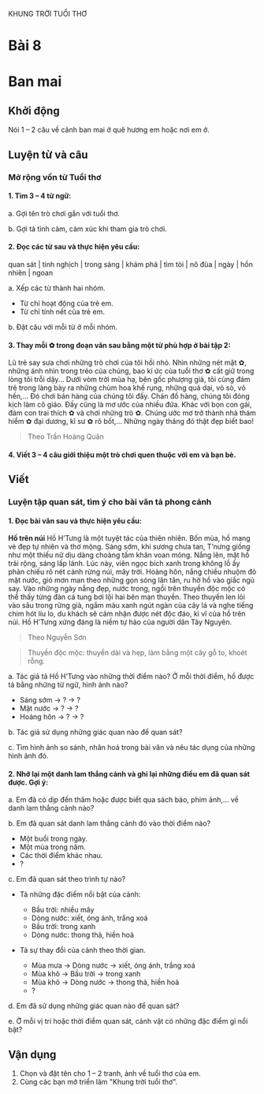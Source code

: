 KHUNG TRỜI TUỔI THƠ

# Bài 8
# Ban mai

## Khởi động

Nói 1 – 2 câu về cảnh ban mai ở quê hương em hoặc nơi em ở.

## Luyện từ và câu

### Mở rộng vốn từ Tuổi thơ

#### 1. Tìm 3 – 4 từ ngữ:
a. Gợi tên trò chơi gắn với tuổi thơ.

b. Gợi tả tình cảm, cảm xúc khi tham gia trò chơi.

#### 2. Đọc các từ sau và thực hiện yêu cầu:

quan sát | tinh nghịch | trong sáng | khám phá | tìm tòi | nô đùa | ngày | hồn nhiên | ngoan

a. Xếp các từ thành hai nhóm.
- Từ chỉ hoạt động của trẻ em.
- Từ chỉ tính nết của trẻ em.

b. Đặt câu với mỗi từ ở mỗi nhóm.

#### 3. Thay mỗi ✿ trong đoạn văn sau bằng một từ phù hợp ở bài tập 2:

Lũ trẻ say sưa chơi những trò chơi của tôi hồi nhỏ. Nhìn những nét mặt ✿, những ánh nhìn trong trẻo của chúng, bao kí ức của tuổi thơ ✿ cất giữ trong lòng tôi trỗi dậy... Dưới vòm trời mùa hạ, bên gốc phượng già, tôi cùng đám trẻ trong làng bày ra những chùm hoa khế rụng, những quả dại, vỏ sò, vỏ hến,... Đó chơi bán hàng của chúng tôi đấy. Chán đồ hàng, chúng tôi đóng kịch làm cô giáo. Đấy cũng là mơ ước của nhiều đứa. Khác với bọn con gái, đám con trai thích ✿ và chơi những trò ✿. Chúng ước mơ trở thành nhà thám hiểm ✿ đại dương, kĩ sư ✿ rõ bốt,... Những ngày tháng đó thật đẹp biết bao!
> Theo Trần Hoàng Quân

#### 4. Viết 3 – 4 câu giới thiệu một trò chơi quen thuộc với em và bạn bè.

## Viết

### Luyện tập quan sát, tìm ý cho bài văn tả phong cảnh

#### 1. Đọc bài văn sau và thực hiện yêu cầu:

**Hồ trên núi**
Hồ H’Tưng là một tuyệt tác của thiên nhiên. Bốn mùa, hồ mang vẻ đẹp tự nhiên và thơ mộng.
Sáng sớm, khi sương chưa tan, T’nưng giống như một thiếu nữ dịu dàng choàng tấm khăn voan mỏng. Nắng lên, mặt hồ trải rộng, sáng lấp lánh. Lúc này, viên ngọc bích xanh trong không lồ ấy phản chiếu rõ nét cánh rừng núi, mây trời. Hoàng hôn, nắng chiều nhuộm đỏ mặt nước, gió mơn man theo những gọn sóng lăn tăn, ru hờ hồ vào giấc ngủ say.
Vào những ngày nắng đẹp, nước trong, ngồi trên thuyền độc mộc có thể thấy từng đàn cá tung bơi lội hai bên mạn thuyền. Theo thuyền len lỏi vào sâu trong rừng già, ngắm màu xanh ngút ngàn của cây lá và nghe tiếng chim hót líu lo, du khách sẽ cảm nhận được nét độc đáo, kì vĩ của hồ trên núi.
Hồ H’Tưng xứng đáng là niềm tự hào của người dân Tây Nguyên.
> Theo Nguyễn Sơn

> Thuyền độc mộc: thuyền dài và hẹp, làm bằng một cây gỗ to, khoét rỗng.

a. Tác giả tả Hồ H’Tưng vào những thời điểm nào? Ở mỗi thời điểm, hồ được tả bằng những từ ngữ, hình ảnh nào?
- Sáng sớm -> ? -> ?
- Mặt nước -> ? -> ?
- Hoàng hôn -> ? -> ?

b. Tác giả sử dụng những giác quan nào để quan sát?

c. Tìm hình ảnh so sánh, nhân hoá trong bài văn và nêu tác dụng của những hình ảnh đó.

#### 2. Nhớ lại một danh lam thắng cảnh và ghi lại những điều em đã quan sát được. Gợi ý:

a. Em đã có dịp đến thăm hoặc được biết qua sách báo, phim ảnh,... về danh lam thắng cảnh nào?

b. Em đã quan sát danh lam thắng cảnh đó vào thời điểm nào?
- Một buổi trong ngày.
- Một mùa trong năm.
- Các thời điểm khác nhau.
- ?

c. Em đã quan sát theo trình tự nào?
- Tả những đặc điểm nổi bật của cảnh:
    - Bầu trời: nhiều mây
    - Dòng nước: xiết, óng ánh, trắng xoá
    - Bầu trời: trong xanh
    - Dòng nước: thong thả, hiền hoà

- Tả sự thay đổi của cảnh theo thời gian.
    - Mùa mưa -> Dòng nước -> xiết, óng ánh, trắng xoá
    - Mùa khô -> Bầu trời -> trong xanh
    - Mùa khô -> Dòng nước -> thong thả, hiền hoà
    - ?

d. Em đã sử dụng những giác quan nào để quan sát?

e. Ở mỗi vị trí hoặc thời điểm quan sát, cảnh vật có những đặc điểm gì nổi bật?

## Vận dụng

1. Chọn và đặt tên cho 1 – 2 tranh, ảnh về tuổi thơ của em.
2. Cùng các bạn mở triển lãm "Khung trời tuổi thơ".
